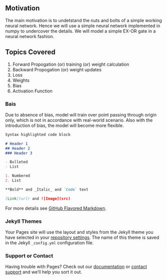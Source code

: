 ## Motivation

The main motivation is to undetstand the nuts and bolts of a simple working neural network. 
Hence we will use a simple neural network implemented in numpy to undercover the details. We will model a simple EX-OR gate in a neural network fashion.

## Topics Covered

1. Forward Propogation (or) training (or) weight calculation
2. Backward Propogation (or) weight updates
3. Loss
4. Weights
5. Bias
6. Activation Function

### Bais
Due to absence of bias, model will train over point passing through origin only, which is not in accordance with real-world scenario. Also with the introduction of bias, the model will become more flexible.

```markdown
Syntax highlighted code block

# Header 1
## Header 2
### Header 3

- Bulleted
- List

1. Numbered
2. List

**Bold** and _Italic_ and `Code` text

[Link](url) and ![Image](src)
```

For more details see [GitHub Flavored Markdown](https://guides.github.com/features/mastering-markdown/).

### Jekyll Themes

Your Pages site will use the layout and styles from the Jekyll theme you have selected in your [repository settings](https://github.com/Christon-Ragavan/Neural-Network-in-Numpy/settings). The name of this theme is saved in the Jekyll `_config.yml` configuration file.

### Support or Contact

Having trouble with Pages? Check out our [documentation](https://help.github.com/categories/github-pages-basics/) or [contact support](https://github.com/contact) and we’ll help you sort it out.
